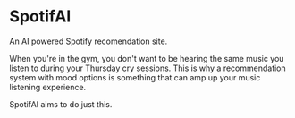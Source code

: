 # SpotifAI

An AI powered Spotify recomendation site.

When you're in the gym, you don't want to be hearing the same music you listen
to during your Thursday cry sessions. This is why a recommendation system with mood
options is something that can amp up your music listening experience.

SpotifAI aims to do just this.